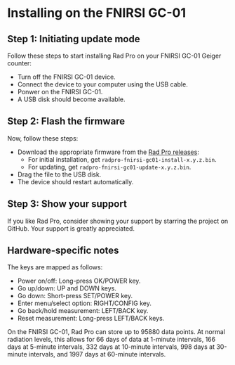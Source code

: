 # Installing on the FNIRSI GC-01

## Step 1: Initiating update mode

Follow these steps to start installing Rad Pro on your FNIRSI GC-01 Geiger counter:

* Turn off the FNIRSI GC-01 device.
* Connect the device to your computer using the USB cable.
* Ponwer on the FNIRSI GC-01.
* A USB disk should become available.

## Step 2: Flash the firmware

Now, follow these steps:

* Download the appropriate firmware from the [Rad Pro releases](https://github.com/Gissio/radpro/releases):
  * For initial installation, get `radpro-fnirsi-gc01-install-x.y.z.bin`.
  * For updating, get `radpro-fnirsi-gc01-update-x.y.z.bin`.
* Drag the file to the USB disk.
* The device should restart automatically.

## Step 3: Show your support

If you like Rad Pro, consider showing your support by starring the project on GitHub. Your support is greatly appreciated.

## Hardware-specific notes

The keys are mapped as follows:

  * Power on/off: Long-press OK/POWER key.
  * Go up/down: UP and DOWN keys.
  * Go down: Short-press SET/POWER key.
  * Enter menu/select option: RIGHT/CONFIG key.
  * Go back/hold measurement: LEFT/BACK key.
  * Reset measurement: Long-press LEFT/BACK keys.

On the FNIRSI GC-01, Rad Pro can store up to 95880 data points. At normal radiation levels, this allows for 66 days of data at 1-minute intervals, 166 days at 5-minute intervals, 332 days at 10-minute intervals, 998 days at 30-minute intervals, and 1997 days at 60-minute intervals.
